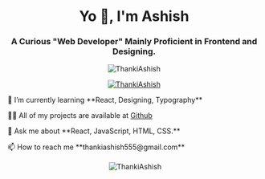 <h1 align="center">Yo 👋, I'm Ashish</h1>
<h3 align="center">A Curious "Web Developer" Mainly Proficient in Frontend and Designing.</h3>

<p align="center"> <img src="https://komarev.com/ghpvc/?username=ThankiAshish&label=Profile%20views&color=0e75b6&style=flat" alt="ThankiAshish" /> </p>

<p align="center"> <a href="https://github.com/ryo-ma/github-profile-trophy"><img src="https://github-profile-trophy.vercel.app/?username=ThankiAshish&row=2&column=3&margin-h=15&margin-w=15" alt="ThankiAshish" /></a> </p>

<p align="left">🌱 I’m currently learning **React, Designing, Typography**</p>
<p align="left">👨‍💻 All of my projects are available at <span><a href="https://github.com/ThankiAshish" target=_blank>Github</a></span></p>
<p align="left">💬 Ask me about **React, JavaScript, HTML, CSS.**</p>
<p align="left">📫 How to reach me **thankiashish555@gmail.com**</p>

<p align="center">&nbsp;<img align="center" src="https://github-readme-stats.vercel.app/api?username=ThankiAshish&show_icons=true&locale=en" alt="ThankiAshish" /></p>
